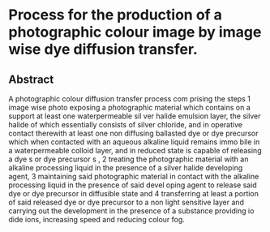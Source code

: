 # Process for the production of a photographic colour image by image wise dye diffusion transfer.

## Abstract
A photographic colour diffusion transfer process com prising the steps 1 image wise photo exposing a photographic material which contains on a support at least one waterpermeable sil ver halide emulsion layer, the silver halide of which essentially consists of silver chloride, and in operative contact therewith at least one non diffusing ballasted dye or dye precursor which when contacted with an aqueous alkaline liquid remains immo bile in a waterpermeable colloid layer, and in reduced state is capable of releasing a dye s or dye precursor s , 2 treating the photographic material with an alkaline processing liquid in the presence of a silver halide developing agent, 3 maintaining said photographic material in contact with the alkaline processing liquid in the presence of said devel oping agent to release said dye or dye precursor in diffusible state and 4 transferring at least a portion of said released dye or dye precursor to a non light sensitive layer and carrying out the development in the presence of a substance providing io dide ions, increasing speed and reducing colour fog.
